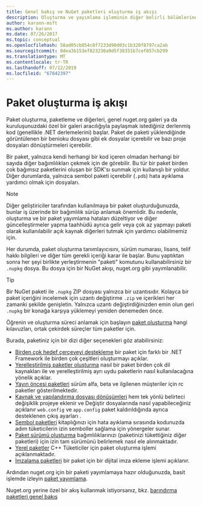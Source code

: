 ```yaml
---
title: Genel bakış ve NuGet paketleri oluşturma iş akışı
description: Oluşturma ve yayımlama işleminin diğer belirli bölümlerine bağlantılar içeren bir NuGet paketi işleminin genel bakış.
author: karann-msft
ms.author: karann
ms.date: 07/26/2017
ms.topic: conceptual
ms.openlocfilehash: 58ad05cb854c8f7233d90d03c1b320f8797ca2ab
ms.sourcegitcommit: 0dea3b153ef823230a9d5f38351b7cef057cb299
ms.translationtype: MT
ms.contentlocale: tr-TR
ms.lasthandoff: 07/12/2019
ms.locfileid: "67842397"
---
```

# <a name="package-creation-workflow"></a>Paket oluşturma iş akışı

Paket oluşturma, paketleme ve diğerleri, genel nuget.org galeri ya da kuruluşunuzdaki özel bir galeri aracılığıyla paylaşmak istediğiniz derlenmiş kod (genellikle .NET derlemelerini) başlar. Paket de paketi yüklendiğinde görüntülenen bir benioku dosyası gibi ek dosyalar içerebilir ve bazı proje dosyaları dönüştürmeleri içerebilir.

Bir paket, yalnızca kendi herhangi bir kod içeren olmadan herhangi bir sayıda diğer bağımlılıkları çekmek için de görebilir. Bu tür bir paket birden çok bağımsız paketlerini oluşan bir SDK'sı sunmak için kullanışlı bir yoldur. Diğer durumlarda, yalnızca sembol paketi içerebilir (`.pdb`) hata ayıklama yardımcı olmak için dosyaları.

> [!Note]
> Diğer geliştiriciler tarafından kullanılmaya bir paket oluşturduğunuzda, bunlar iş üzerinde bir bağımlılık sürüp anlamak önemlidir. Bu nedenle, oluşturma ve bir paket yayımlama hataları düzeltiyor ve diğer güncelleştirmeler yapma taahhüdü ayrıca gelir veya çok az yapmayı paketi olarak kullanılabilir açık kaynak diğerleri tutmak için yardımcı olabilmemiz için.

Her durumda, paket oluşturma tanımlayıcısını, sürüm numarası, lisans, telif hakkı bilgileri ve diğer tüm gerekli içeriği karar ile başlar. Bunu yaptıktan sonra her şeyi birlikte yerleştirmenin "paketi" komutunu kullanabilirsiniz bir `.nupkg` dosya. Bu dosya için bir NuGet akışı, nuget.org gibi yayımlanabilir.

> [!Tip]
> Bir NuGet paketi ile `.nupkg` ZIP dosyası yalnızca bir uzantısıdır. Kolayca bir paket içeriğini incelemek için uzantı değiştirme `.zip` ve içerikleri her zamanki şekilde genişletin. Yalnızca uzantı değiştirdiğinizden emin olun geri `.nupkg` bir konağa karşıya yüklemeyi yeniden denemeden önce.

Öğrenin ve oluşturma süreci anlamak için başlayın [paket oluşturma](../create-packages/creating-a-package.md) hangi kılavuzları, ortak çekirdek süreçler tüm paketler için.

Burada, paketiniz için bir dizi diğer seçenekleri göz atabilirsiniz:

- [Birden çok hedef çerçeveyi destekleme](../create-packages/supporting-multiple-target-frameworks.md) bir paket için farklı bir .NET Framework ile birden çok çeşitleri oluşturmayı açıklar.
- [Yerelleştirilmiş paketler oluşturma](../create-packages/creating-localized-packages.md) nasıl bir paket birden çok dil kaynakları ile ve yerelleştirilmiş ayrı uydu paketlerin nasıl kullanılacağına yönelik açıklar.
- [Yayın öncesi paketleri](../create-packages/prerelease-packages.md) sürüm alfa, beta ve ilgilenen müşteriler için rc paketler gösterilmektedir.
- [Kaynak ve yapılandırma dosyası dönüşümleri](../create-packages/source-and-config-file-transformations.md) hem tek yönlü belirteci değişiklik projeye eklenir ve Değiştir dosyalarında nasıl yapabileceğiniz açıklanır `web.config` ve `app.config` paket kaldırıldığında ayrıca desteklenen çıkış ayarları .
- [Sembol paketleri](../create-packages/symbol-packages-snupkg.md) kitaplığınızı için hata ayıklama sırasında kodunuzda adım tüketicilerin izin semboller sağlama için yönergeler sunar.
- [Paket sürümü oluşturma](../reference/package-versioning.md) bağımlılıklarınızı (paketinizi tükettiğiniz diğer paketleri) için izin tam sürümünü belirlemek nasıl ele alınmaktadır.
- [Yerel paketler](../create-packages/native-packages.md) C++ Tüketiciler için paket oluşturma işlemi açıklanmaktadır.
- [İmzalama paketleri](../create-packages/sign-a-package.md) bir paket için bir dijital imza ekleme işlemi açıklanır.

Ardından nuget.org için bir paketi yayımlamaya hazır olduğunuzda, basit işlemde izleyin [paket yayımlama](../nuget-org/publish-a-package.md).

Nuget.org yerine özel bir akış kullanmak istiyorsanız, bkz. [barındırma paketleri genel bakış](../hosting-packages/overview.md)
